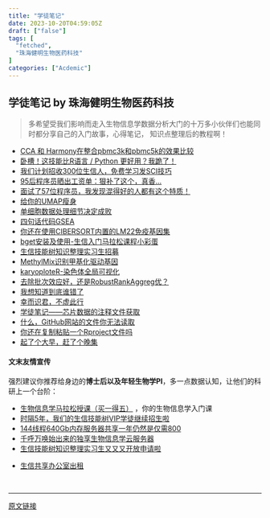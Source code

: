 ```yaml
---
title: "学徒笔记"
date: 2023-10-20T04:59:05Z
draft: ["false"]
tags: [
  "fetched",
  "珠海健明生物医药科技"
]
categories: ["Acdemic"]
---
```

学徒笔记 by 珠海健明生物医药科技
------
<div><section data-tool="mdnice编辑器" data-website="https://www.mdnice.com"><blockquote data-tool="mdnice编辑器"><p>多希望受我们影响而走入生物信息学数据分析大门的十万多小伙伴们也能同时都分享自己的入门故事，心得笔记， 知识点整理后的教程啊！</p></blockquote><span></span></section><section data-tool="mdnice编辑器" data-website="https://www.mdnice.com"><ul data-tool="mdnice编辑器"><li><section><a href="http://mp.weixin.qq.com/s?__biz=MzAxMDkxODM1Ng==&amp;mid=2247506110&amp;idx=1&amp;sn=f2f274f2680395756b47db043a90ae16&amp;chksm=9b4b9805ac3c1113abff48aba8fc59e720045c9e43b6013b76f3d1737c30c5ecd167182d996b&amp;scene=21#wechat_redirect" msttexthash="97246682" msthash="188" data-linktype="2">CCA 和 Harmony在整合pbmc3k和pbmc5k的效果比较</a></section></li><li><section><a href="http://mp.weixin.qq.com/s?__biz=MzAxMDkxODM1Ng==&amp;mid=2247505685&amp;idx=3&amp;sn=a10cd96d21d5fb0a2f1587430e307987&amp;chksm=9b4b97aeac3c1eb87df05fcc4517c80a623a21621a61ee9ac6ddcfb56027831c4c72705d6904&amp;scene=21#wechat_redirect" msttexthash="150855172" msthash="189" data-linktype="2">卧槽！这技能比R语言 / Python 更好用？我跪了！</a></section></li><li><section><a href="http://mp.weixin.qq.com/s?__biz=MzAxMDkxODM1Ng==&amp;mid=2247505685&amp;idx=4&amp;sn=c4d4736c961aede711c32c1b64e3f6f9&amp;chksm=9b4b97aeac3c1eb805a1850f28b7e9058984f10b462849f5a1e086ba1cfd4cc8d0f6468cebeb&amp;scene=21#wechat_redirect" msttexthash="111785674" msthash="190" data-linktype="2">我们计划招收300位生信人，免费学习发SCI技巧</a></section></li><li><section><a href="http://mp.weixin.qq.com/s?__biz=MzAxMDkxODM1Ng==&amp;mid=2247505598&amp;idx=4&amp;sn=57cd0dd92deb8eead7ce49884007d9ac&amp;chksm=9b4b9605ac3c1f13e684396dcdb34fb6799c75c7d2b6cb87ce45db78ac219cacb61fb0c82d7a&amp;scene=21#wechat_redirect" msttexthash="135839301" msthash="191" data-linktype="2">95后程序员晒出工资单：狠补了这个，真香...</a></section></li><li><section><a href="http://mp.weixin.qq.com/s?__biz=MzAxMDkxODM1Ng==&amp;mid=2247505429&amp;idx=2&amp;sn=40327cb2c0690f9c2f8b2d26ab563850&amp;chksm=9b4b96aeac3c1fb838da147d96225bf39bf2fc5b9d73a9e41224a50302a39113e9390203ca9c&amp;scene=21#wechat_redirect" msttexthash="186692818" msthash="192" data-linktype="2">面试了57位程序员，我发现混得好的人都有这个特质！</a></section></li><li><section><a href="http://mp.weixin.qq.com/s?__biz=MzAxMDkxODM1Ng==&amp;mid=2247505255&amp;idx=2&amp;sn=da8268e3579940fe626d0fe617bc8899&amp;chksm=9b4b95dcac3c1cca649419c5fae7f4f184fee3d917aa6969c7189ef47c4b8784a57b8178e9b1&amp;scene=21#wechat_redirect" msttexthash="21290581" msthash="193" data-linktype="2">给你的UMAP瘦身</a></section></li><li><section><a href="http://mp.weixin.qq.com/s?__biz=MzAxMDkxODM1Ng==&amp;mid=2247505255&amp;idx=3&amp;sn=cb49b3cc980463df681c565f062fa03a&amp;chksm=9b4b95dcac3c1cca17000913fbf21edeccb0cb8f171950ce029c8b4d7ace9e3091f61c4afa98&amp;scene=21#wechat_redirect" msttexthash="61520212" msthash="194" data-linktype="2">单细胞数据处理细节决定成败</a></section></li><li><section><a href="http://mp.weixin.qq.com/s?__biz=MzAxMDkxODM1Ng==&amp;mid=2247505226&amp;idx=2&amp;sn=9731fafb2f1c986dd16b0db643350b11&amp;chksm=9b4b95f1ac3c1ce7fd7205b837b5aa2e29e73bf2a31796c81c349811f2d0ed53b26e7dac6c86&amp;scene=21#wechat_redirect" msttexthash="15514967" msthash="195" data-linktype="2">四句话代码GSEA</a></section></li><li><section><a href="http://mp.weixin.qq.com/s?__biz=MzAxMDkxODM1Ng==&amp;mid=2247505203&amp;idx=2&amp;sn=44eb254505f26f1a4a41c6d8f32565df&amp;chksm=9b4b9588ac3c1c9e50bd7ef1440ec9d9574aaa5ae32969db8fad0a93165ff2d1d00204b6b48a&amp;scene=21#wechat_redirect" msttexthash="92285388" msthash="196" data-linktype="2">你还在使用CIBERSORT内置的LM22免疫基因集</a></section></li><li><section><a href="http://mp.weixin.qq.com/s?__biz=MzAxMDkxODM1Ng==&amp;mid=2247505071&amp;idx=3&amp;sn=75742f7a2032d82048e43e52670dc4b7&amp;chksm=9b4b9414ac3c1d02f42d84119260e7b76a49a436d11cca8ac6d8dec7f53ae27b43601bc77c42&amp;scene=21#wechat_redirect" msttexthash="124963410" msthash="197" data-linktype="2">bget安装及使用-生信入门马拉松课程小彩蛋</a></section></li><li><section><a href="http://mp.weixin.qq.com/s?__biz=MzAxMDkxODM1Ng==&amp;mid=2247504576&amp;idx=1&amp;sn=caa7974e4a0d0f86c969f495339dd1a1&amp;chksm=9b4b927bac3c1b6deb33749d8ed23827f8799087a424b0b60c4dae81af81e3a07bcf7f74f388&amp;scene=21#wechat_redirect" msttexthash="65357201" msthash="198" data-linktype="2">生信技能树知识整理实习生招募</a></section></li><li><section><a href="http://mp.weixin.qq.com/s?__biz=MzAxMDkxODM1Ng==&amp;mid=2247504576&amp;idx=2&amp;sn=00f57b1991a4400bda08f846da52be7f&amp;chksm=9b4b927bac3c1b6d660f2872c4c7ca9916ac35d68fa67d5acc1e1992208380ad42795cc49459&amp;scene=21#wechat_redirect" msttexthash="60857589" msthash="199" data-linktype="2">MethylMix识别甲基化驱动基因</a></section></li><li><section><a href="http://mp.weixin.qq.com/s?__biz=MzAxMDkxODM1Ng==&amp;mid=2247504355&amp;idx=1&amp;sn=c9c30d75f5347a0ac8624e9e683b817a&amp;chksm=9b4b9158ac3c184e871659392fcd11924190c351a808d85370e0354fc55964ba2d035523d090&amp;scene=21#wechat_redirect" msttexthash="59361614" msthash="200" data-linktype="2">karyoploteR-染色体全局可视化</a></section></li><li><section><a href="http://mp.weixin.qq.com/s?__biz=MzAxMDkxODM1Ng==&amp;mid=2247504320&amp;idx=2&amp;sn=0204cbe9fbb3c43767d55e6640ad0001&amp;chksm=9b4b917bac3c186d19b4379fad223a53b9f1b4f68340740ac9de58d20b1158d2e1d5c27da0c7&amp;scene=21#wechat_redirect" msttexthash="86401575" msthash="201" data-linktype="2">去除批次效应好，还是RobustRankAggreg优？</a></section></li><li><section><a href="http://mp.weixin.qq.com/s?__biz=MzAxMDkxODM1Ng==&amp;mid=2247504320&amp;idx=1&amp;sn=ba9d39ef466726d4490c1c6b69abe996&amp;chksm=9b4b917bac3c186d8676d81a7831c1e6fb8dc5162a582e45b99b35f236e0c3958fc9969e8e59&amp;scene=21#wechat_redirect" msttexthash="36969647" msthash="202" data-linktype="2">我想知道到底谁错了</a></section></li><li><section><a href="http://mp.weixin.qq.com/s?__biz=MzAxMDkxODM1Ng==&amp;mid=2247504175&amp;idx=1&amp;sn=17ac97baed279e1d77d170ed33b1d693&amp;chksm=9b4b9194ac3c18824c960a3893210dbd7694456ca1015a4fb3753dfa02efa1fa54e1affd72f5&amp;scene=21#wechat_redirect" msttexthash="42669250" msthash="203" data-linktype="2">幸而识君，不虚此行</a></section></li><li><section><a href="http://mp.weixin.qq.com/s?__biz=MzAxMDkxODM1Ng==&amp;mid=2247504175&amp;idx=2&amp;sn=f82fa612e7143ce2ae1ce8ec229edf5f&amp;chksm=9b4b9194ac3c1882b60724f82c643b7bda99af2f8e0da4af199f744cad3fd1e14fd38d54fb7b&amp;scene=21#wechat_redirect" msttexthash="87585251" msthash="204" data-linktype="2">学徒笔记——芯片数据的注释文件获取</a></section></li><li><section><a href="http://mp.weixin.qq.com/s?__biz=MzAxMDkxODM1Ng==&amp;mid=2247504153&amp;idx=1&amp;sn=2d7215f14c04b17a0528c13ae2a68c51&amp;chksm=9b4b91a2ac3c18b43e8f6c8c38598b1f67ae3b7e2b3caac51524984dca3a721f5d2198a7997e&amp;scene=21#wechat_redirect" msttexthash="83649696" msthash="205" data-linktype="2">什么，GitHub网站的文件你无法读取</a></section></li><li><section><a href="http://mp.weixin.qq.com/s?__biz=MzAxMDkxODM1Ng==&amp;mid=2247504153&amp;idx=2&amp;sn=6b1eae0253a0be99b41dca853bf1e323&amp;chksm=9b4b91a2ac3c18b4a88c215b2f3169fdd5caa89edbf18df1073bfcba5e167f04b0c6c6bc7e9c&amp;scene=21#wechat_redirect" msttexthash="55052322" msthash="206" data-linktype="2">你还在复制粘贴一个Rproject文件吗</a></section></li><li><section><a href="http://mp.weixin.qq.com/s?__biz=MzAxMDkxODM1Ng==&amp;mid=2247504140&amp;idx=1&amp;sn=5b8efe7b24e6a364225ea82e1059d701&amp;chksm=9b4b91b7ac3c18a107880f472ecaa725005235b6f240f2fbaac7ebb7f67f88ff65b6592c7761&amp;scene=21#wechat_redirect" msttexthash="52271466" msthash="207" data-linktype="2">起了个大早，赶了个晚集</a></section></li></ul></section><h4 data-tool="mdnice编辑器">文末友情宣传</h4><p data-tool="mdnice编辑器">强烈建议你推荐给身边的<strong>博士后以及年轻生物学PI</strong>，多一点数据认知，让他们的科研上一个台阶：</p><ul data-tool="mdnice编辑器"><li><section><a target="_blank" href="http://mp.weixin.qq.com/s?__biz=MzAxMDkxODM1Ng==&amp;mid=2247524930&amp;idx=5&amp;sn=19d5eb52cbba6389c6238cd7943d96c7&amp;chksm=9b4b22f9ac3cabefa5c0436a6e723c3ad447fd67bdd2f9d500043220c5e97e6934b6015977e3&amp;scene=21#wechat_redirect" textvalue="生物信息学马拉松授课（买一得‍五）" linktype="text" imgurl="" imgdata="null" data-itemshowtype="0" tab="innerlink" data-linktype="2" hasload="1">生物信息学马拉松授课（买一得五）</a> ，你的生物信息学入门课</section></li><li><section><a target="_blank" href="http://mp.weixin.qq.com/s?__biz=MzAxMDkxODM1Ng==&amp;mid=2247524148&amp;idx=1&amp;sn=7806da6feb41a36493c519c1cfc1d3ac&amp;chksm=9b4bdf8fac3c569960369602f1ef26639cb366b250f233b2297d1f059471c0458335bfc0b829&amp;scene=21#wechat_redirect" textvalue="时隔5年，我们的生信技能树VIP学徒继续招生啦" linktype="text" imgurl="" imgdata="null" data-itemshowtype="0" tab="innerlink" data-linktype="2" hasload="1">时隔5年，我们的生信技能树VIP学徒继续招生啦</a><br></section></li><li><section><a target="_blank" href="http://mp.weixin.qq.com/s?__biz=MzAxMDkxODM1Ng==&amp;mid=2247522831&amp;idx=2&amp;sn=1744efdf428465425a145ff3a982198b&amp;chksm=9b4bdab4ac3c53a28fbecbbff4f254f470b54a7a20468bb753b295b930315e1ec45bcbabc10b&amp;scene=21#wechat_redirect" textvalue="144线程640Gb内存服务器共享一年‍仍然是仅需800" linktype="text" imgurl="" imgdata="null" data-itemshowtype="0" tab="innerlink" data-linktype="2" hasload="1">144线程640Gb内存服务器共享一年仍然是仅需800</a></section></li><li><section><a target="_blank" href="http://mp.weixin.qq.com/s?__biz=MzAxMDkxODM1Ng==&amp;mid=2247519765&amp;idx=1&amp;sn=ce5a8c8182f854c88043059f8c2cb9ff&amp;chksm=9b4bceaeac3c47b88c19941d43dbb1401f3a92206481a0afc41159927868199643f795d62a7e&amp;scene=21#wechat_redirect" textvalue="千呼万唤始出来的独享生物信息学云服务器" linktype="text" imgurl="" imgdata="null" data-itemshowtype="0" tab="innerlink" data-linktype="2" hasload="1">千呼万唤始出来的独享生物信息学云服务器</a></section></li><li><section><a target="_blank" href="http://mp.weixin.qq.com/s?__biz=MzAxMDkxODM1Ng==&amp;mid=2247519765&amp;idx=1&amp;sn=ce5a8c8182f854c88043059f8c2cb9ff&amp;chksm=9b4bceaeac3c47b88c19941d43dbb1401f3a92206481a0afc41159927868199643f795d62a7e&amp;scene=21#wechat_redirect" textvalue="千呼万唤始出来的独享生物信息学云服务器" linktype="text" imgurl="" imgdata="null" data-itemshowtype="0" tab="innerlink" data-linktype="2" hasload="1"></a><a target="_blank" href="http://mp.weixin.qq.com/s?__biz=MzAxMDkxODM1Ng==&amp;mid=2247524275&amp;idx=1&amp;sn=fa592ee29f636f34387491d0fceadd8e&amp;chksm=9b4bdf08ac3c561e0881974b3817beb0a0e514dc1a8df4c34c2b6653da6fa78e09acb03c70c2&amp;scene=21#wechat_redirect" textvalue="生信技能树知识整理实习生又又又开放申请啦" linktype="text" imgurl="" imgdata="null" data-itemshowtype="0" tab="innerlink" data-linktype="2" hasload="1">生信技能树知识整理实习生又又又开放申请啦</a></section></li><li><p><a target="_blank" href="http://mp.weixin.qq.com/s?__biz=MzAxMDkxODM1Ng==&amp;mid=2247524432&amp;idx=1&amp;sn=5b33b0c6807a9e6939c332c58fabff89&amp;chksm=9b4b20ebac3ca9fdb3d8bfaf2bef5552f64eb70e7fae557cc7197fb1a23b3e8bc31b585bf829&amp;scene=21#wechat_redirect" textvalue="生信共享办公室出租" linktype="text" imgurl="" imgdata="null" data-itemshowtype="0" tab="innerlink" data-linktype="2" hasload="1">生信共享办公室出租</a></p></li></ul><p><br></p><p><mp-style-type data-value="3"></mp-style-type></p></div>  
<hr>
<a href="https://mp.weixin.qq.com/s/_F_AySL-Bk3i4yD9zKKA0Q",target="_blank" rel="noopener noreferrer">原文链接</a>

